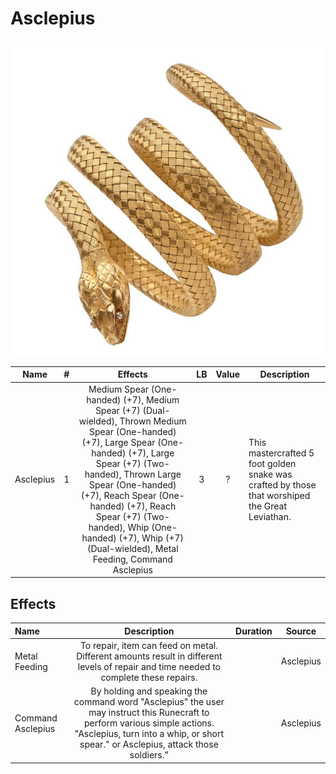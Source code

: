 # Asclepius

![Copyright](Asclepius.png)

|   Name   | # |                                                                                            Effects                                                                                            | LB | Value | Description                                                                                     |
| :-------: | :-: | :--------------------------------------------------------------------------------------------------------------------------------------------------------------------------------------------: | :-: | :---: | ----------------------------------------------------------------------------------------------- |
| Asclepius | 1 | Medium Spear (One-handed) (+7), Medium Spear (+7) (Dual-wielded), Thrown Medium Spear (One-handed) (+7), Large Spear (One-handed) (+7), Large Spear (+7) (Two-handed), Thrown Large Spear (One-handed) (+7), Reach Spear (One-handed) (+7), Reach Spear (+7) (Two-handed), Whip (One-handed) (+7), Whip (+7) (Dual-wielded), Metal Feeding, Command Asclepius | 3 |   ?   | This mastercrafted 5 foot golden snake was crafted by those that worshiped the Great Leviathan. |

## Effects

| Name              |                                                                                                       Description                                                                                                       | Duration |  Source  |
| :---------------- | :---------------------------------------------------------------------------------------------------------------------------------------------------------------------------------------------------------------: | :------: | :-------: |
| Metal Feeding     |                                       To repair, item can feed on metal. Different amounts result in different levels of repair and time needed to complete these repairs.                                       |          | Asclepius |
| Command Asclepius | By holding and speaking the command word "Asclepius" the user may instruct this Runecraft to perform various simple actions. "Asclepius, turn into a whip, or short spear." or Asclepius, attack those soldiers." |          | Asclepius |
